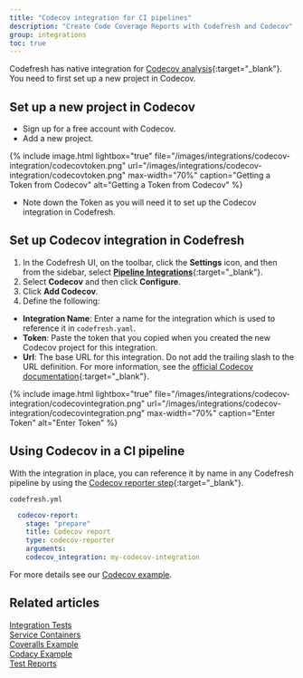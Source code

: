 ```yaml
---
title: "Codecov integration for CI pipelines"
description: "Create Code Coverage Reports with Codefresh and Codecov"
group: integrations
toc: true
---
```


Codefresh has native integration for [Codecov analysis](https://about.codecov.io/){:target="\_blank"}.
You need to first set up a new project in Codecov. 

## Set up a new project in Codecov

* Sign up for a free account with Codecov.
* Add a new project.

{% include image.html 
lightbox="true" 
file="/images/integrations/codecov-integration/codecovtoken.png" 
url="/images/integrations/codecov-integration/codecovtoken.png"
max-width="70%"
caption="Getting a Token from Codecov"
alt="Getting a Token from Codecov"
%}
 
* Note down the Token as you will need it to set up the Codecov integration in Codefresh.

## Set up Codecov integration in Codefresh


1. In the Codefresh UI, on the toolbar, click the **Settings** icon, and then from the sidebar, select [**Pipeline Integrations**](https://g.codefresh.io/account-admin/account-conf/integration){:target="\_blank"}. 
1. Select **Codecov** and then click **Configure**.
1. Click **Add Codecov**.
1. Define the following:  
  * **Integration Name**: Enter a name for the integration which is used to reference it in `codefresh.yaml`.
  * **Token**: Paste the token that you copied when you created the new Codecov project for this integration. 
  * **Url**: The base URL for this integration. Do not add the trailing slash to the URL definition. For more information, see the [official Codecov documentation](https://docs.codecov.com/docs/configuration#codecov-url){:target="\_blank"}. 


{% include image.html 
lightbox="true" 
file="/images/integrations/codecov-integration/codecovintegration.png" 
url="/images/integrations/codecov-integration/codecovintegration.png"
max-width="70%"
caption="Enter Token"
alt="Enter Token"
%}



## Using Codecov in a CI pipeline

With the integration in place, you can reference it by name in any Codefresh pipeline by using the [Codecov reporter step](https://codefresh.io/steps/step/codecov-reporter){:target="\_blank"}.

`codefresh.yml`
```yaml
  codecov-report:
	stage: "prepare"
	title: Codecov report
	type: codecov-reporter
	arguments:
  	codecov_integration: my-codecov-integration
```	  

For more details see our [Codecov example](https://codefresh.io/docs/docs/example-catalog/ci-examples/codecov-testing/).

## Related articles
[Integration Tests]({{site.baseurl}}/docs/testing/integration-tests/)  
[Service Containers]({{site.baseurl}}/docs/pipelines/service-containers/)  
[Coveralls Example]({{site.baseurl}}/docs/example-catalog/ci-examples/coveralls-testing/)  
[Codacy Example]({{site.baseurl}}/docs/example-catalog/ci-examples/codacy-testing/)  
[Test Reports]({{site.baseurl}}/docs/testing/test-reports/)  